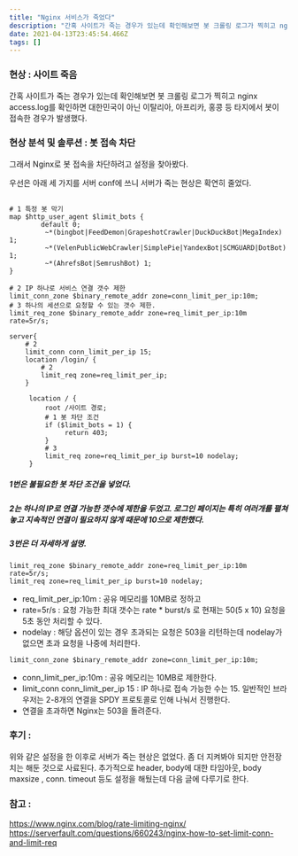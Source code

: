 ```yaml
---
title: "Nginx 서비스가 죽었다"
description: "간혹 사이트가 죽는 경우가 있는데 확인해보면 봇 크롤링 로그가 찍히고 nginx access.log를 확인하면 대한민국이 아닌 이탈리아, 아프리카, 홍콩 등 타지에서 봇이 접속한 경우가 발생했다.그래서 Nginx로 봇 접속을 차단하려고 설정을 찾아봤다.우선은 아래 세 "
date: 2021-04-13T23:45:54.466Z
tags: []
---
```

### 현상 : 사이트 죽음
간혹 사이트가 죽는 경우가 있는데 확인해보면 봇 크롤링 로그가 찍히고 nginx access.log를 확인하면 대한민국이 아닌 이탈리아, 아프리카, 홍콩 등 타지에서 봇이 접속한 경우가 발생했다.

### 현상 분석 및 솔루션 : 봇 접속 차단

그래서 Nginx로 봇 접속을 차단하려고 설정을 찾아봤다.

우선은 아래 세 가지를 서버 conf에 쓰니 서버가 죽는 현상은 확연히 줄었다.
```

# 1 특정 봇 막기
map $http_user_agent $limit_bots {
        default 0;
         ~*(bingbot|FeedDemon|GrapeshotCrawler|DuckDuckBot|MegaIndex) 1;
         ~*(VelenPublicWebCrawler|SimplePie|YandexBot|SCMGUARD|DotBot) 1;
         ~*(AhrefsBot|SemrushBot) 1;
}

# 2 IP 하나로 서비스 연결 갯수 제한
limit_conn_zone $binary_remote_addr zone=conn_limit_per_ip:10m;
# 3 하나의 세션으로 요청할 수 있는 갯수 제한.
limit_req_zone $binary_remote_addr zone=req_limit_per_ip:10m rate=5r/s;

server{
    # 2
    limit_conn conn_limit_per_ip 15;
	location /login/ {
        # 2
        limit_req zone=req_limit_per_ip;
    }

     location / {
         root /사이트 경로;
         # 1 봇 차단 조건
         if ($limit_bots = 1) {
              return 403;
         }
         # 3
         limit_req zone=req_limit_per_ip burst=10 nodelay;
     }
```

##### 1번은 불필요한 봇 차단 조건을 넣었다. 

##### 2는 하나의 IP로 연결 가능한 갯수에 제한을 두었고. 로그인 페이지는 특히 여러개를 펼쳐놓고 지속적인 연결이 필요하지 않게 때문에 10으로 제한했다. 

##### 3번은 더 자세하게 설명.
```
limit_req_zone $binary_remote_addr zone=req_limit_per_ip:10m rate=5r/s;
limit_req zone=req_limit_per_ip burst=10 nodelay;
```
- req_limit_per_ip:10m : 공유 메모리를 10MB로 정하고 
- rate=5r/s : 요청 가능한 최대 갯수는 rate * burst/s 로 현재는 50(5 x 10) 요청을 5초 동안 처리할 수 있다. 
- nodelay : 해당 옵션이 있는 경우 초과되는 요청은 503을 리턴하는데 nodelay가 없으면 초과 요청을 나중에 처리한다.

```
limit_conn_zone $binary_remote_addr zone=conn_limit_per_ip:10m;
```
- conn_limit_per_ip:10m : 공유 메모리는 10MB로 제한한다.
- limit_conn conn_limit_per_ip 15 : IP 하나로 접속 가능한 수는 15.
일반적인 브라우저는 2-8개의 연결을 SPDY 프로토콜로 인해 나눠서 진행한다.
- 연결을 초과하면 Nginx는 503을 돌려준다.

### 후기 :
위와 같은 설정을 한 이후로 서버가 죽는 현상은 없었다. 좀 더 지켜봐야 되지만 안전장치는 해둔 것으로 사료된다. 
추가적으로 header, body에 대한 타임아웃, body maxsize , conn. timeout 등도 설정을 해뒀는데 다음 글에 다루기로 한다. 

### 참고 : 
https://www.nginx.com/blog/rate-limiting-nginx/
https://serverfault.com/questions/660243/nginx-how-to-set-limit-conn-and-limit-req







